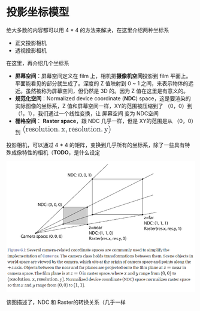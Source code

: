 ﻿# 投影坐标模型

绝大多数的内容都可以用 4 * 4 的方法来解决，在这里介绍两种坐标系

- 正交投影相机
- 透视投影相机

在这里，再介绍几个坐标系

- **屏幕空间**：屏幕空间定义在 film 上，相机把**摄像机空间**投影到 film 平面上。平面能看见的部分就生成了。深度的 Z 值映射到 0 ~ 1 之间，来表示物体的远近。虽然被称为屏幕空间，但仍然是 3D 的。因为 Z 值在这里是有意义的。
- **规范化空间**：Normalized device coordinate (**NDC**) space，这是要渲染的实际图像的坐标系，Z 值和屏幕空间一样，XY的范围被压缩到了 （0，0）到 （1，1），我们通过一个线性变换，让 屏幕空间 变为 NDC空间
- **栅格空间**： **Raster space**，跟 NDC 几乎一样，但是 XY的范围是从 （0，0）到 ![1](05_28/1.png)

投影相机，可以通过 4 * 4 的矩阵，变换到几乎所有的坐标系，除了一些具有特殊成像特性的相机（**TODO**，是什么设定

![2](05_28/2.png)

该图描述了，NDC 和 Raster的转换关系（几乎一样